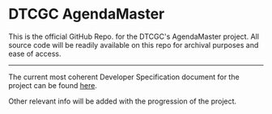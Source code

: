 # DTCGC AgendaMaster

This is the official GitHub Repo. for the DTCGC's AgendaMaster project. All source code will be readily available on this repo for archival purposes and ease of access.   
___
The current most coherent Developer Specification document for the project can be found [here](devspec.md).

Other relevant info will be added with the progression of the project.